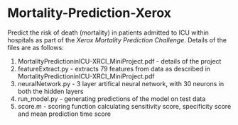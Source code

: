 # Mortality-Prediction-Xerox
Predict the risk of death (mortality) in patients admitted to ICU within hospitals as part of the <i src ="https://www.hackerrank.com/contests/xerox-research-innovation-challenge-2015/challenges/xerox-predict-mortality">Xerox Mortality Prediction Challenge</i>.
Details of the files are as follows:
<ol type="1">
<li>MortalityPredictioninICU-XRCI_MiniProject.pdf - details of the project
<li>featureExtract.py - extracts 79 features from data as described in MortalityPredictioninICU-XRCI_MiniProject.pdf</li>
<li>neuralNetwork.py - 3 layer artifical neural network, with 30 neurons in both the hidden layers</li>
<li>run_model.py - generating predictions of the model on test data</li>
<li>score.m - scoring function calculating sensitivity score, specificity score and mean prediction time score</li>
</ol>
